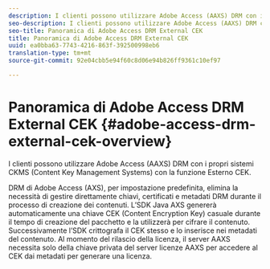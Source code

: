 ```yaml
---
description: I clienti possono utilizzare Adobe Access (AAXS) DRM con i propri sistemi CKMS (Content Key Management Systems) con la funzione Esterno CEK.
seo-description: I clienti possono utilizzare Adobe Access (AAXS) DRM con i propri sistemi CKMS (Content Key Management Systems) con la funzione Esterno CEK.
seo-title: Panoramica di Adobe Access DRM External CEK
title: Panoramica di Adobe Access DRM External CEK
uuid: ea0bba63-7743-4216-863f-392500998eb6
translation-type: tm+mt
source-git-commit: 92e04cbb5e94f60c8d06e94b826ff9361c10ef97

---
```



# Panoramica di Adobe Access DRM External CEK {#adobe-access-drm-external-cek-overview}

I clienti possono utilizzare Adobe Access (AAXS) DRM con i propri sistemi CKMS (Content Key Management Systems) con la funzione Esterno CEK.

DRM di Adobe Access (AXS), per impostazione predefinita, elimina la necessità di gestire direttamente chiavi, certificati e metadati DRM durante il processo di creazione dei contenuti. L’SDK Java AXS genererà automaticamente una chiave CEK (Content Encryption Key) casuale durante il tempo di creazione del pacchetto e la utilizzerà per cifrare il contenuto. Successivamente l’SDK crittografa il CEK stesso e lo inserisce nei metadati del contenuto. Al momento del rilascio della licenza, il server AAXS necessita solo della chiave privata del server licenze AAXS per accedere al CEK dai metadati per generare una licenza.
